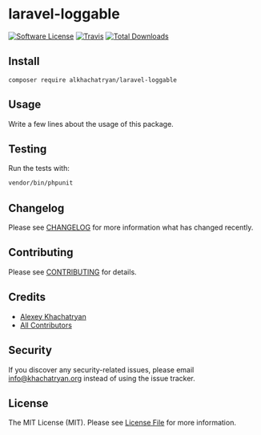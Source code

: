 # laravel-loggable

[![Software License](https://img.shields.io/badge/license-MIT-brightgreen.svg?style=flat-square)](LICENSE.md)
[![Travis](https://img.shields.io/travis/alkhachatryan/laravel-loggable.svg?style=flat-square)]()
[![Total Downloads](https://img.shields.io/packagist/dt/alkhachatryan/laravel-loggable.svg?style=flat-square)](https://packagist.org/packages/alkhachatryan/laravel-loggable)

## Install
`composer require alkhachatryan/laravel-loggable`

## Usage
Write a few lines about the usage of this package.

## Testing
Run the tests with:

``` bash
vendor/bin/phpunit
```

## Changelog
Please see [CHANGELOG](CHANGELOG.md) for more information what has changed recently.

## Contributing
Please see [CONTRIBUTING](CONTRIBUTING.md) for details.

## Credits

- [Alexey Khachatryan](https://github.com/alkhachatryan)
- [All Contributors](https://github.com/alkhachatryan/laravel-loggable/contributors)

## Security
If you discover any security-related issues, please email info@khachatryan.org instead of using the issue tracker.

## License
The MIT License (MIT). Please see [License File](/LICENSE.md) for more information.